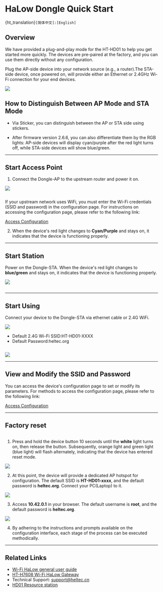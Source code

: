 # HaLow Dongle Quick Start

{ht_translation}`[简体中文]:[English]`
## Overview
We have provided a plug-and-play mode for the HT-HD01 to help you get started more quickly. The devices are pre-paired at the factory, and you can use them directly without any configuration. 

Plug the AP-side device into your network source (e.g., a router).The STA-side device, once powered on, will provide either an Ethernet or 2.4GHz Wi-Fi connection for your end devices.

![](img/04.jpg)

## How to Distinguish Between AP Mode and STA Mode
- Via Sticker, you can distinguish between the AP or STA side using stickers. 


- After firmware version 2.6.6, you can also differentiate them by the RGB lights: AP-side devices will display cyan/purple after the red light turns off, while STA-side devices will show blue/green.

--------------------------------------

## Start Access Point
1. Connect the Dongle-AP to the upstream router and power it on. 

![](img/11.jpg)

``` {tip} The RJ45 interface does not support PoE (Power-over-Ethernet) power supply. The USB cable can both supply power and networking.
```

If your upstream network uses WiFi, you must enter the Wi-Fi credentials (SSID and password) in the configuration page. For instructions on accessing the configuration page, please refer to the following link:

[Access Configuration](https://docs.heltec.org/en/wifi_halow/ht-hd01/access_configuration_page.html)

2. When the device's red light changes to **Cyan/Purple** and stays on, it indicates that the device is functioning properly.

----------------------------------------------------------

## Start Station
Power on the Dongle-STA. When the device's red light changes to **blue/green** and stays on, it indicates that the device is functioning properly.

![](img/12.jpg)

``` {note} If your STA device is no longer paired with the AP, you need to reconfigure the STA. Please refer to the ["Dongle STA Setup Guide"](https://docs.heltec.org/en/wifi_halow/ht-hd01/ap-sta/sta.html).
```

-----------------------------------------------------------

## Start Using
Connect your device to the Dongle-STA via ethernet cable or 2.4G WiFi.

![](img/13.jpg)

- Default 2.4G Wi-Fi SSID:HT-HD01-XXXX
- Default Password:heltec.org

``` {warning} The STA blue light of the device represents a USB-C cable, and the green light represents an RJ45 cable. If the color of your indicator does not match the type of network cable you are connected to, you need to change the color of the indicator by pressing the button.
```

![](img/07.jpg)

---------------------------------------

## View and Modify the SSID and Password
You can access the device's configuration page to set or modify its parameters. For methods to access the configuration page, please refer to the following link:

[Access Configuration](https://docs.heltec.org/en/wifi_halow/ht-hd01/access_configuration_page.html)

--------------------------------------

## Factory reset

``` {warning} In this mode, all existing configurations on the device are completely erased. You must reconfigure it anew before use.
```

1. Press and hold the device button 10 seconds until the **white** light turns on, then release the button. Subsequently, orange light and green light (blue light) will flash alternately, indicating that the device has entered reset mode.

![](img/07.jpg)

2. At this point, the device will provide a dedicated AP hotspot for configuration. The default SSID is **HT-HD01-xxxx**, and the default password is **heltec.org**. Connect your PC(Laptop) to it.

![](img/ap/09.png)

3. Access **10.42.0.1** in your browser. The default username is **root**, and the default password is **heltec.org**.

![](img/09.png)

4. By adhering to the instructions and prompts available on the configuration interface, each stage of the process can be executed methodically.

-----------------------------------------

## Related Links
- [Wi-Fi HaLow general user guide](https://docs.heltec.org/en/wifi_halow/halow_guide/index.html)
- [HT-H7608 Wi-Fi HaLow Gateway](https://docs.heltec.org/en/wifi_halow/ht-h7608/index.html)
- Technical Support: support@heltec.cn
- [HD01 Resource station](https://resource.heltec.cn/download/HT-HD01)
